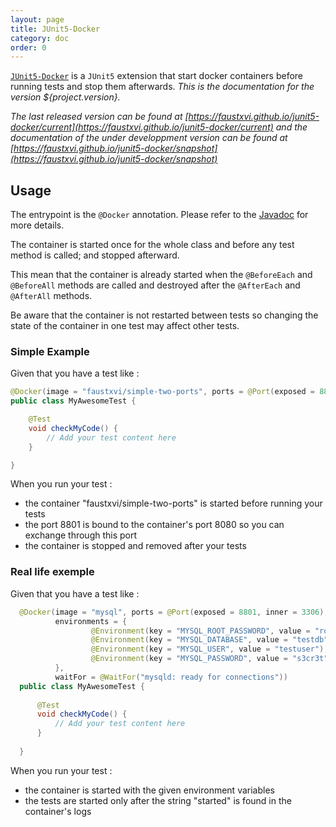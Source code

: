```yaml
---
layout: page
title: JUnit5-Docker
category: doc
order: 0
---
```


[`JUnit5-Docker`](https://github.com/FaustXVI/junit5-docker) is a `JUnit5` extension that start docker containers before running tests and stop them afterwards.
_This is the documentation for the version ${project.version}._

_The last released version can be found at [https://faustxvi.github.io/junit5-docker/current](https://faustxvi.github.io/junit5-docker/current) and the documentation of the under developpment version can be found at [https://faustxvi.github.io/junit5-docker/snapshot](https://faustxvi.github.io/junit5-docker/snapshot)_ 

## Usage
  

  The entrypoint is the `@Docker` annotation.
  Please refer to the [Javadoc](https://faustxvi.github.io/junit5-docker/javadoc/${project.version}) for more details.
  
  The container is started once for the whole class and before any test method is called; and stopped afterward.
   
  This mean that the container is already started when the `@BeforeEach` and `@BeforeAll` methods are called and destroyed after the `@AfterEach` and `@AfterAll` methods.
  
  Be aware that the container is not restarted between tests so changing the state of the container in one test may affect other tests.
  
### Simple Example
  
  Given that you have a test like : 

```java
@Docker(image = "faustxvi/simple-two-ports", ports = @Port(exposed = 8801, inner = 8080))
public class MyAwesomeTest {

    @Test
    void checkMyCode() {
        // Add your test content here
    }

}
```

  When you run your test :
  
  * the container "faustxvi/simple-two-ports" is started before running your tests
  * the port 8801 is bound to the container's port 8080 so you can exchange through this port
  * the container is stopped and removed after your tests
 
  
### Real life exemple
  
  Given that you have a test like :

```java
  @Docker(image = "mysql", ports = @Port(exposed = 8801, inner = 3306),
          environments = {
                  @Environment(key = "MYSQL_ROOT_PASSWORD", value = "root"),
                  @Environment(key = "MYSQL_DATABASE", value = "testdb"),
                  @Environment(key = "MYSQL_USER", value = "testuser"),
                  @Environment(key = "MYSQL_PASSWORD", value = "s3cr3t"),
          },
          waitFor = @WaitFor("mysqld: ready for connections"))
  public class MyAwesomeTest {
  
      @Test
      void checkMyCode() {
          // Add your test content here
      }
  
  }
```

 When you run your test :
 
 * the container is started with the given environment variables
 * the tests are started only after the string "started" is found in the container's logs
 
